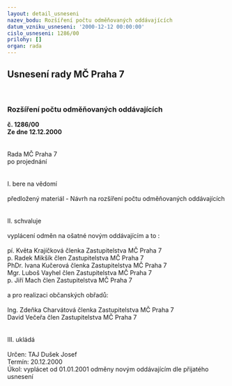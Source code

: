 ```yaml
---
layout: detail_usneseni
nazev_bodu: Rozšíření počtu odměňovaných oddávajících
datum_vzniku_usneseni: '2000-12-12 00:00:00'
cislo_usneseni: 1286/00
prilohy: []
organ: rada
---
```

<div id="ucUsn_pList" class="usn">
	<span><h2>Usnesení rady MČ Praha 7 </h2>
<br></span><div class="standBody">
<span><h3>Rozšíření počtu odměňovaných oddávajících</h3></span><div class="center">
		<strong>č. 1286/00</strong><br>
	</div>
<div class="center">
		<strong>Ze dne 12.12.2000</strong><br><br>
	</div> <br>Rada MČ Praha 7<br>po projednání<br><br><br>I.	bere na vědomí<br><br> předložený materiál - Návrh na rozšíření počtu odměňovaných oddávajících<br><br><br>II.	schvaluje <br><br>vyplácení odměn na ošatné novým oddávajícím a to :<br><br>pí. Květa Krajíčková		členka Zastupitelstva MČ Praha 7<br>p. Radek Mikšík		člen Zastupitelstva MČ Praha 7<br>PhDr. Ivana Kučerová	členka Zastupitelstva MČ Praha 7<br>Mgr. Luboš Vayhel		člen Zastupitelstva MČ Praha 7<br>p. Jiří Mach			člen Zastupitelstva MČ Praha 7<br><br>a pro realizaci občanských obřadů:<br><br>Ing. Zdeňka Charvátová	členka Zastupitelstva MČ Praha 7<br>David Večeřa			člen Zastupitelstva MČ Praha 7<br><br><br>III.	ukládá <br><br> Určen:	     	TAJ Dušek Josef<br>Termín: 20.12.2000<br>Úkol:	vyplácet od 01.01.2001 odměny novým oddávajícím dle přijatého usnesení<br> <br><br> <br>
</div>
</div>